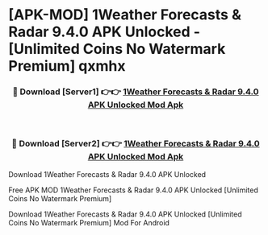 # [APK-MOD] 1Weather Forecasts & Radar 9.4.0 APK Unlocked - [Unlimited Coins No Watermark Premium] qxmhx



<div align="center">
<h3>🔴 Download [Server1] 👉👉 <a href="https://momento.my/?title=1Weather_Forecasts_&_Radar_9.4.0_APK_Unlocked">1Weather Forecasts & Radar 9.4.0 APK Unlocked Mod Apk</a></h3><br>

<h3>🔴 Download [Server2] 👉👉 <a href="https://momento.my/?title=1Weather_Forecasts_&_Radar_9.4.0_APK_Unlocked">1Weather Forecasts & Radar 9.4.0 APK Unlocked Mod Apk</a></h3>
</div>



Download 1Weather Forecasts & Radar 9.4.0 APK Unlocked 

Free APK MOD 1Weather Forecasts & Radar 9.4.0 APK Unlocked [Unlimited Coins No Watermark Premium]

Download 1Weather Forecasts & Radar 9.4.0 APK Unlocked [Unlimited Coins No Watermark Premium] Mod For Android
